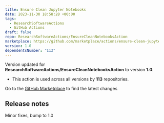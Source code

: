 ```yaml
---
title: Ensure Clean Jupyter Notebooks
date: 2023-11-30 18:58:28 +00:00
tags:
  - ResearchSoftwareActions
  - GitHub Actions
draft: false
repo: ResearchSoftwareActions/EnsureCleanNotebooksAction
marketplace: https://github.com/marketplace/actions/ensure-clean-jupyter-notebooks
version: 1.0
dependentsNumber: "113"
---
```



Version updated for **ResearchSoftwareActions/EnsureCleanNotebooksAction** to version **1.0**.
- This action is used across all versions by **113** repositories.

Go to the [GitHub Marketplace](https://github.com/marketplace/actions/ensure-clean-jupyter-notebooks) to find the latest changes.

## Release notes

Minor fixes, bump to 1.0
